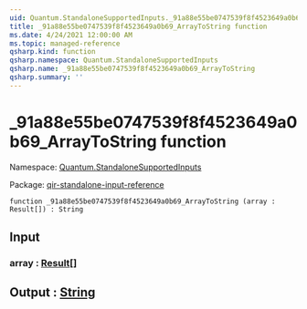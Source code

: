 ```yaml
---
uid: Quantum.StandaloneSupportedInputs._91a88e55be0747539f8f4523649a0b69_ArrayToString
title: _91a88e55be0747539f8f4523649a0b69_ArrayToString function
ms.date: 4/24/2021 12:00:00 AM
ms.topic: managed-reference
qsharp.kind: function
qsharp.namespace: Quantum.StandaloneSupportedInputs
qsharp.name: _91a88e55be0747539f8f4523649a0b69_ArrayToString
qsharp.summary: ''
---
```


# _91a88e55be0747539f8f4523649a0b69_ArrayToString function

Namespace: [Quantum.StandaloneSupportedInputs](xref:Quantum.StandaloneSupportedInputs)

Package: [qir-standalone-input-reference](https://nuget.org/packages/qir-standalone-input-reference)




```qsharp
function _91a88e55be0747539f8f4523649a0b69_ArrayToString (array : Result[]) : String
```


## Input

### array : [Result](xref:microsoft.quantum.qsharp.valueliterals#result-literal)[]





## Output : [String](xref:microsoft.quantum.qsharp.valueliterals#string-literals)

